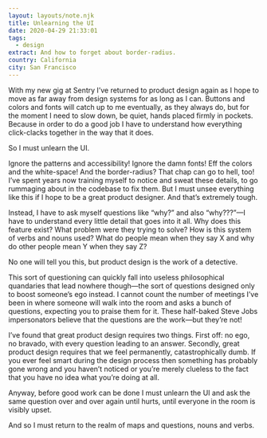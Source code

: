 ```yaml
---
layout: layouts/note.njk
title: Unlearning the UI
date: 2020-04-29 21:33:01
tags:
  - design
extract: And how to forget about border-radius.
country: California
city: San Francisco
---
```


With my new gig at Sentry I’ve returned to product design again as I hope to move as far away from design systems for as long as I can. Buttons and colors and fonts will catch up to me eventually, as they always do, but for the moment I need to slow down, be quiet, hands placed firmly in pockets. Because in order to do a good job I have to understand how everything click-clacks together in the way that it does.

So I must unlearn the UI.

Ignore the patterns and accessibility! Ignore the damn fonts! Eff the colors and the white-space! And the border-radius? That chap can go to hell, too! I’ve spent years now training myself to notice and sweat these details, to go rummaging about in the codebase to fix them. But I must unsee everything like this if I hope to be a great product designer. And that’s extremely tough.

Instead, I have to ask myself questions like “why?” and also “why???”—I have to understand every little detail that goes into it all. Why does this feature exist? What problem were they trying to solve? How is this system of verbs and nouns used? What do people mean when they say X and why do other people mean Y when they say Z?

No one will tell you this, but product design is the work of a detective.

This sort of questioning can quickly fall into useless philosophical quandaries that lead nowhere though—the sort of questions designed only to boost someone’s ego instead. I cannot count the number of meetings I’ve been in where someone will walk into the room and asks a bunch of questions, expecting you to praise them for it. These half-baked Steve Jobs impersonators believe that the questions are the work—but they’re not!

I’ve found that great product design requires two things. First off: no ego, no bravado, with every question leading to an answer. Secondly, great product design requires that we feel permanently, catastrophically dumb. If you ever feel smart during the design process then something has probably gone wrong and you haven’t noticed or you’re merely clueless to the fact that you have no idea what you’re doing at all.

Anyway, before good work can be done I must unlearn the UI and ask the same question over and over again until hurts, until everyone in the room is visibly upset.

And so I must return to the realm of maps and questions, nouns and verbs.
